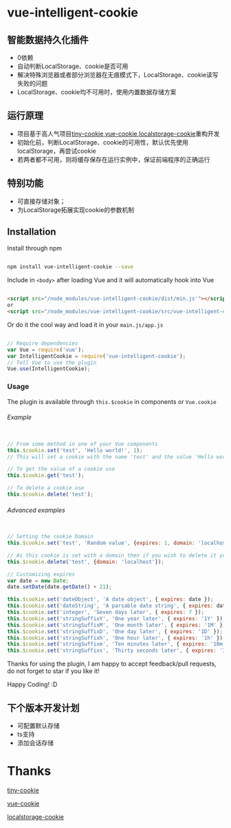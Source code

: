 # vue-intelligent-cookie
## 智能数据持久化插件
* 0依赖
* 自动判断LocalStorage、cookie是否可用
* 解决特殊浏览器或者部分浏览器在无痕模式下，LocalStorage、cookie读写失败的问题
* LocalStorage、cookie均不可用时，使用内置数据存储方案

## 运行原理
* 项目基于高人气项目[tiny-cookie](https://www.npmjs.com/package/tiny-cookie "tiny-cookie"),[vue-cookie](https://www.npmjs.com/package/vue-cookie "vue-cookie"),[localstorage-cookie](https://www.npmjs.com/package/localstorage-cookie "localstorage-cookie")重构开发
* 初始化前，判断LocalStorage、cookie的可用性，默认优先使用localStorage，再尝试cookie
* 若两者都不可用，则将缓存保存在运行实例中，保证前端程序的正确运行

## 特别功能
* 可直接存储对象；
* 为LocalStorage拓展实现cookie的参数机制

## Installation

Install through npm

``` bash

npm install vue-intelligent-cookie --save

```

Include in ```<body>``` after loading Vue and it will automatically hook into Vue

``` html

<script src="/node_modules/vue-intelligent-cookie/dist/min.js'"></script>
or
<script src="/node_modules/vue-intelligent-cookie/src/vue-intelligent-cookie.js'"></script>

 ```

Or do it the cool way and load it in your ```main.js/app.js```

``` javascript

// Require dependencies
var Vue = require('vue');
var IntelligentCookie = require('vue-intelligent-cookie');
// Tell Vue to use the plugin
Vue.use(IntelligentCookie);

```

### Usage
The plugin is available through ```this.$cookie``` in components or ```Vue.cookie```

###### Example
``` javascript

// From some method in one of your Vue components
this.$cookie.set('test', 'Hello world!', 1);
// This will set a cookie with the name 'test' and the value 'Hello world!' that expires in one day

// To get the value of a cookie use
this.$cookie.get('test');

// To delete a cookie use
this.$cookie.delete('test');

```

###### Advanced examples
``` javascript

// Setting the cookie Domain
this.$cookie.set('test', 'Random value', {expires: 1, domain: 'localhost'});

// As this cookie is set with a domain then if you wish to delete it you have to provide the domain when calling delete
this.$cookie.delete('test', {domain: 'localhost'});

// Customizing expires
var date = new Date;
date.setDate(date.getDate() + 21);

this.$cookie.set('dateObject', 'A date object', { expires: date });
this.$cookie.set('dateString', 'A parsable date string', { expires: date.toGMTString() });
this.$cookie.set('integer', 'Seven days later', { expires: 7 });
this.$cookie.set('stringSuffixY', 'One year later', { expires: '1Y' });
this.$cookie.set('stringSuffixM', 'One month later', { expires: '1M' });
this.$cookie.set('stringSuffixD', 'One day later', { expires: '1D' });
this.$cookie.set('stringSuffixh', 'One hour later', { expires: '1h' });
this.$cookie.set('stringSuffixm', 'Ten minutes later', { expires: '10m' });
this.$cookie.set('stringSuffixs', 'Thirty seconds later', { expires: '30s' });

```

Thanks for using the plugin, I am happy to accept feedback/pull requests, do not forget to star if you like it!

Happy Coding! :D

## 下个版本开发计划
* 可配置默认存储
* ts支持
* 添加会话存储

# Thanks
[tiny-cookie](https://www.npmjs.com/package/tiny-cookie "tiny-cookie") 

[vue-cookie](https://www.npmjs.com/package/vue-cookie "vue-cookie") 

[localstorage-cookie](https://www.npmjs.com/package/localstorage-cookie "localstorage-cookie") 